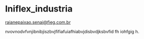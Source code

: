 # Iniflex_industria

raianepaixao.senai@fieg.com.br

nvovnodvfvnjibnibjiszbvjfifiafuiafhiabvjdisbvdjksbvfid fh iohfgig h.